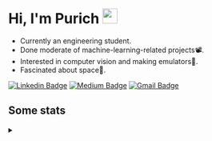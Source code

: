 <h1 align="left">Hi, I'm Purich
<img src="https://media.giphy.com/media/hvRJCLFzcasrR4ia7z/giphy.gif" width="30px"/></h1>

* Currently an engineering student.
* Done moderate of machine-learning-related projects:film_projector:.
* Interested in computer vision and making emulators:space_invader:.
* Fascinated about space:milky_way:.

[![Linkedin Badge](https://img.shields.io/badge/-Purich-blue?style=flat-square&logo=Linkedin&logoColor=white&link=https://www.linkedin.com/in/purich-siritip-16b3b3255/)](https://www.linkedin.com/in/purich-siritip-16b3b3255) [![Medium Badge](https://img.shields.io/badge/-@purich-gray?style=flat-square&labelColor=000000&logo=Medium&link=https://medium.com/@phuritsiritip)](https://medium.com/@phuritsiritip)
[![Gmail Badge](https://img.shields.io/badge/-mark.phurit@gmail.com-c14438?style=flat-square&logo=Gmail&logoColor=white&link=mailto:mark.phurit@gmail.com)](mailto:mark.phurit@gmail.com)

## Some stats

<details>
  <summary></summary>
  
  <!--START_SECTION:waka-->
**I'm a Night 🦉** 

```text
🌞 Morning                96 commits          ███████░░░░░░░░░░░░░░░░░░   29.45 % 
🌆 Daytime                65 commits          █████░░░░░░░░░░░░░░░░░░░░   19.94 % 
🌃 Evening                141 commits         ███████████░░░░░░░░░░░░░░   43.25 % 
🌙 Night                  24 commits          ██░░░░░░░░░░░░░░░░░░░░░░░   07.36 % 
```


📊 **This Week I Spent My Time On** 

```text
💬 Programming Languages: 
Python                   38 mins             ███████████████░░░░░░░░░░   59.08 % 
Markdown                 21 mins             ████████░░░░░░░░░░░░░░░░░   32.99 % 
HTML                     4 mins              ██░░░░░░░░░░░░░░░░░░░░░░░   06.49 % 
Other                    0 secs              ░░░░░░░░░░░░░░░░░░░░░░░░░   01.14 % 
JavaScript               0 secs              ░░░░░░░░░░░░░░░░░░░░░░░░░   00.20 % 

🐱‍💻 Projects: 
Computer Programming     38 mins             ███████████████░░░░░░░░░░   59.08 % 
m5-docs                  26 mins             ██████████░░░░░░░░░░░░░░░   39.72 % 
ComProgLab               0 secs              ░░░░░░░░░░░░░░░░░░░░░░░░░   01.14 % 
Unknown Project          0 secs              ░░░░░░░░░░░░░░░░░░░░░░░░░   00.06 % 
```


<!--END_SECTION:waka-->

  <!--START_SECTION:waka-simple-->

```text
From: 19 January 2023 - To: 27 February 2023

Total Time: 24 hrs 20 mins

Python       20 hrs 44 mins  █████████████████████▒░░░   85.21 %
C++          1 hr 38 mins    █▓░░░░░░░░░░░░░░░░░░░░░░░   06.74 %
YAML         47 mins         ▓░░░░░░░░░░░░░░░░░░░░░░░░   03.27 %
Markdown     32 mins         ▓░░░░░░░░░░░░░░░░░░░░░░░░   02.23 %
Git Config   8 mins          ░░░░░░░░░░░░░░░░░░░░░░░░░   00.58 %
Other        7 mins          ░░░░░░░░░░░░░░░░░░░░░░░░░   00.49 %
```

<!--END_SECTION:waka-simple-->

  <!--![Anurag's GitHub stats](https://github-readme-stats.vercel.app/api?username=vikimark&show_icons=true&theme=gruvbox_light)-->
  
</details>

<!--
**vikimark/vikimark** is a ✨ _special_ ✨ repository because its `README.md` (this file) appears on your GitHub profile.

Here are some ideas to get you started:

- 🔭 I’m currently working on ...
- 🌱 I’m currently learning ...
- 👯 I’m looking to collaborate on ...
- 🤔 I’m looking for help with ...
- 💬 Ask me about ...
- 📫 How to reach me: ...
- 😄 Pronouns: ...
- ⚡ Fun fact: ...
-->
